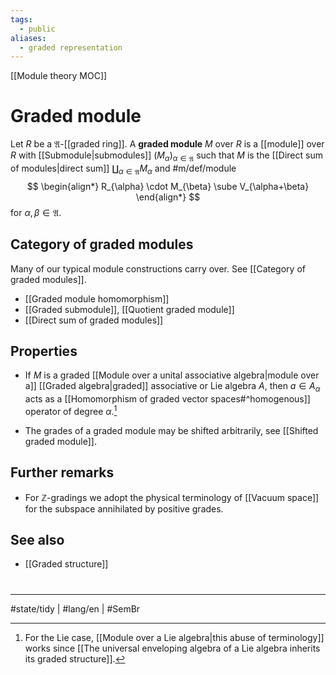 ```yaml
---
tags:
  - public
aliases:
  - graded representation
---
```

[[Module theory MOC]]
# Graded module

Let $R$ be a $\mathfrak{A}$-[[graded ring]]. A **graded module** $M$ over $R$ is a [[module]] over $R$ with [[Submodule|submodules]] $(M_{\alpha})_{\alpha \in \mathfrak{A}}$ such that $M$ is the [[Direct sum of modules|direct sum]] $\coprod_{\alpha \in \mathfrak{A}} M_{\alpha}$ and #m/def/module 
$$
\begin{align*}
R_{\alpha} \cdot M_{\beta} \sube V_{\alpha+\beta}
\end{align*}
$$
for $\alpha,\beta \in \mathfrak{A}$.

## Category of graded modules

Many of our typical module constructions carry over.
See [[Category of graded modules]].

- [[Graded module homomorphism]]
- [[Graded submodule]], [[Quotient graded module]]
- [[Direct sum of graded modules]]

## Properties

- If $M$ is a graded [[Module over a unital associative algebra|module over a]] [[Graded algebra|graded]] associative or Lie algebra $A$, then $a \in A_{\alpha}$ acts as a [[Homomorphism of graded vector spaces#^homogenous]] operator of degree $\alpha$.[^Lie]
- The grades of a graded module may be shifted arbitrarily, see [[Shifted graded module]].

  [^Lie]: For the Lie case, [[Module over a Lie algebra|this abuse of terminology]] works since [[The universal enveloping algebra of a Lie algebra inherits its graded structure]].

## Further remarks

- For $\mathbb{Z}$-gradings we adopt the physical terminology of [[Vacuum space]] for the subspace annihilated by positive grades.

## See also

- [[Graded structure]]

#
---
#state/tidy | #lang/en | #SemBr
